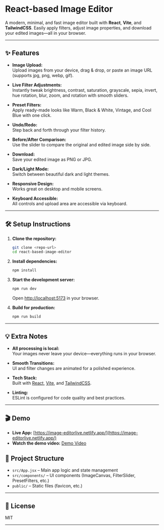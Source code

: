 # React-based Image Editor

A modern, minimal, and fast image editor built with **React**, **Vite**, and **TailwindCSS**. Easily apply filters, adjust image properties, and download your edited images—all in your browser.

---

## ✨ Features

- **Image Upload:**  
  Upload images from your device, drag & drop, or paste an image URL (supports jpg, png, webp, gif).

- **Live Filter Adjustments:**  
  Instantly tweak brightness, contrast, saturation, grayscale, sepia, invert, hue rotation, blur, zoom, and rotation with smooth sliders.

- **Preset Filters:**  
  Apply ready-made looks like Warm, Black & White, Vintage, and Cool Blue with one click.

- **Undo/Redo:**  
  Step back and forth through your filter history.

- **Before/After Comparison:**  
  Use the slider to compare the original and edited image side by side.

- **Download:**  
  Save your edited image as PNG or JPG.

- **Dark/Light Mode:**  
  Switch between beautiful dark and light themes.

- **Responsive Design:**  
  Works great on desktop and mobile screens.

- **Keyboard Accessible:**  
  All controls and upload area are accessible via keyboard.

---

## 🛠️ Setup Instructions

1. **Clone the repository:**
   ```sh
   git clone <repo-url>
   cd react-based-image-editor
   ```

2. **Install dependencies:**
   ```sh
   npm install
   ```

3. **Start the development server:**
   ```sh
   npm run dev
   ```
   Open [http://localhost:5173](http://localhost:5173) in your browser.

4. **Build for production:**
   ```sh
   npm run build
   ```

---

## 💡 Extra Notes

- **All processing is local:**  
  Your images never leave your device—everything runs in your browser.

- **Smooth Transitions:**  
  UI and filter changes are animated for a polished experience.

- **Tech Stack:**  
  Built with [React](https://react.dev/), [Vite](https://vitejs.dev/), and [TailwindCSS](https://tailwindcss.com/).

- **Linting:**  
  ESLint is configured for code quality and best practices.

---

## 🎬 Demo

- **Live App:** [https://image-editorlive.netlify.app/](https://image-editorlive.netlify.app/)
- **Watch the demo video:** [Demo Video](https://drive.google.com/file/d/1hpAJ8Jwesakwny9M82PjG2mT2izjFfAm/view?usp=drive_link)

## 📁 Project Structure

- `src/App.jsx` – Main app logic and state management
- `src/components/` – UI components (ImageCanvas, FilterSlider, PresetFilters, etc.)
- `public/` – Static files (favicon, etc.)

---

## 📜 License

MIT

--- 
